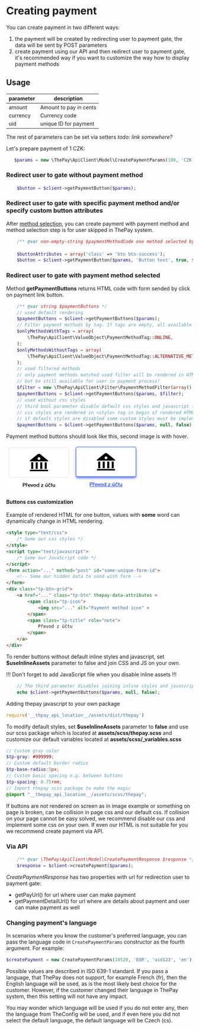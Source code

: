 # Creating payment

You can create payment in two different ways:

1. the payment will be created by redirecting user to payment gate, the data will be sent by POST parameters
2. create payment using our API and then redirect user to payment gate, it's recommended way if you want to customize the way how to display payment methods

## Usage

| parameter | description |
| --- | --- |
| amount | Amount to pay in cents |
| currency | Currency code |
| uid | unique ID for payment |

The rest of parameters can be set via setters *todo: link somewhere?*

Let's prepare payment of 1 CZK:

```php
   $params = new \ThePay\ApiClient\Model\CreatePaymentParams(100, 'CZK', '20200101000001');
```

### Redirect user to gate without payment method

```php
    $button = $client->getPaymentButton($params);
```

### Redirect user to gate with specific payment method and/or specify custom button attributes

After [method selection](method-selection.md), you can create payment with payment method
and method selection step is for user skipped in ThePay system.

```php
    /** @var non-empty-string $paymentMethodCode one method selected by user */

    $buttonAttributes = array('class' => 'btn btn-success');
    $button = $client->getPaymentButton($params, 'Button text', true, $paymentMethodCode, $buttonAttributes);
```

### Redirect user to gate with payment method selected

Method **getPaymentButtons** returns HTML code with form sended by click on payment link button.

```php
    /** @var string $paymentButtons */
    // used default rendering
    $paymentButtons = $client->getPaymentButtons($params);
    // Filter payment methods by tag. If tags are empty, all available methods will be displayed.
    $onlyMethodsWithTags = array(
        \ThePay\ApiClient\ValueObject\PaymentMethodTag::ONLINE,
    );
    $onlyMethodsWithoutTags = array(
        \ThePay\ApiClient\ValueObject\PaymentMethodTag::ALTERNATIVE_METHOD,
    );
    // used filtered methods
    // only payment methods matched used filter will be rendered in HTML,
    // but be still available for user in payment process!
    $filter = new \ThePay\ApiClient\Filter\PaymentMethodFilter(array(), $onlyMethodsWithTags, $onlyMethodsWithoutTags);
    $paymentButtons = $client->getPaymentButtons($params, $filter);
    // used without css styles
    // third bool parameter disable default css styles and javascript for payment method buttons
    // css styles are rendered in <style> tag in begin of rendered HTML
    // if default styles are disabled some custom styles must be implemented
    $paymentButtons = $client->getPaymentButtons($params, null, false);
```

Payment method buttons should look like this, second image is with hover.

![default](img/payment_method_button.png)
![hover](img/payment_method_button_hover.png)

#### Buttons css customization

Example of rendered HTML for one button, values with **some** word can dynamically change in HTML rendering.

```html
<style type="text/css">
    /* Some our css styles */
</style>
<script type="text/javascript">
    /* Some our JavaScript code */
</script>
<form action="..." method="post" id="some-unique-form-id">
    <!-- Some our hidden data to send with form -->
</form>
<div class="tp-btn-grid">
    <a href="..." class="tp-btn" thepay-data-attributes >
        <span class="tp-icon">
            <img src="..." alt="Payment method icon" >
        </span>
        <span class="tp-title" role="note">
            Převod z účtu
        </span>
    </a>
</div>
```

To render buttons without default inline styles and javascript,
set **$useInlineAssets** parameter to false and join CSS and JS on your own.

!!! Don't forget to add JavaScript file when you disable inline assets !!!

```php
    // The third parameter disables joining inline styles and javascript
    echo $client->getPaymentButtons($params, null, false);
```

Adding thepay javascript to your own package
```javascript
require('__thpay_api_location__/assets/dist/thepay')
```

To modify default styles, set **$useInlineAssets** parameter to **false**
and use our scss package which is located at **assets/scss/thepay.scss**
and customize our default variables located at **assets/scss/_variables.scss**

```scss
// Custom gray color
$tp-gray: #999999;
// Custom default border radius
$tp-base-radius:5px;
// Custom basic spacing e.g. between buttons
$tp-spacing: 0.75rem;
// Import thepay scss package to make the magic
@import "__thepay_api_location__/assets/scss/thepay";
```

If buttons are not rendered on screen as in image example or something on page is broken,
can be collision in page css and our default css.
If collision on your page cannot be easy solved,
we recommend disable our css and implement some css on your own.
If even our HTML is not suitable for you we recommend create payment via API.

### Via API

```php
    /** @var \ThePay\ApiClient\Model\CreatePaymentResponse $response */
    $response = $client->createPayment($params);
```

*CreatePaymentResponse* has two properties with url for redirection user to payment gate:

- getPayUrl() for url where user can make payment
- getPaymentDetailUrl() for url where are details about payment and user can make payment as well

### Changing payment's language

In scenarios where you know the customer's preferred language, you can pass the language code in `CreatePaymentParams` constructor as the fourth argument. For example:

```php
$createPayment = new CreatePaymentParams(10520, 'EUR', 'uid123', 'en');
```

Possible values are described in ISO 639-1 standard. If you pass a language, that ThePay does not support, for example French (fr), then the English language will be used,
as is the most likely best choice for the customer. However, if the customer changed their language in ThePay system, then this setting will not have any impact.

You may wonder which language will be used if you do not enter any, then the language from TheConfig will be used, and if even here you did not select the default language,
the default language will be Czech (cs).
